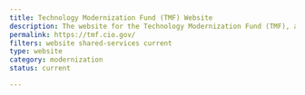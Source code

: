 ```yaml
---
title: Technology Modernization Fund (TMF) Website
description: The website for the Technology Modernization Fund (TMF), an innovative funding vehicle that gives agencies additional ways to deliver services to the American public more quickly, better secure sensitive systems and data, and use taxpayer dollars more efficiently.
permalink: https://tmf.cio.gov/
filters: website shared-services current
type: website
category: modernization
status: current

---
```

